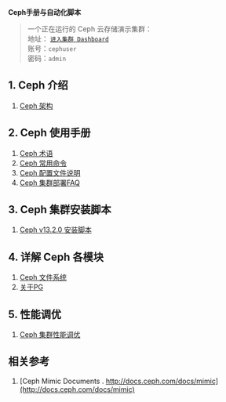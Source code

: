 **Ceph手册与自动化脚本**  

>	一个正在运行的 Ceph 云存储演示集群：   
>	地址： [`进入集群 Dashboard`](https://ec2-52-82-23-119.cn-northwest-1.compute.amazonaws.com.cn:8092)   
>	账号：`cephuser`  
>	密码：`admin`  

## 1. Ceph 介绍
1. [Ceph 架构](./architecture.md)

## 2. Ceph 使用手册
1. [Ceph 术语](./terminology.md)
1. [Ceph 常用命令](./ceph_cmd.md)
1. [Ceph 配置文件说明](./ceph_config.md)
1. [Ceph 集群部署FAQ](./ceph-deploy_FAQ.md)

## 3. Ceph 集群安装脚本
1. [Ceph v13.2.0 安装脚本](./ceph_cluster-local_v13.2.0)

## 4. 详解 Ceph 各模块 
1. [Ceph 文件系统](./cephFS/cephFS.md)
2. [关于PG](./pg_expe-1.md)

## 5. 性能调优
1. [Ceph 集群性能调优](./optimization.md)

## 相关参考
1. [Ceph Mimic Documents . http://docs.ceph.com/docs/mimic](http://docs.ceph.com/docs/mimic)